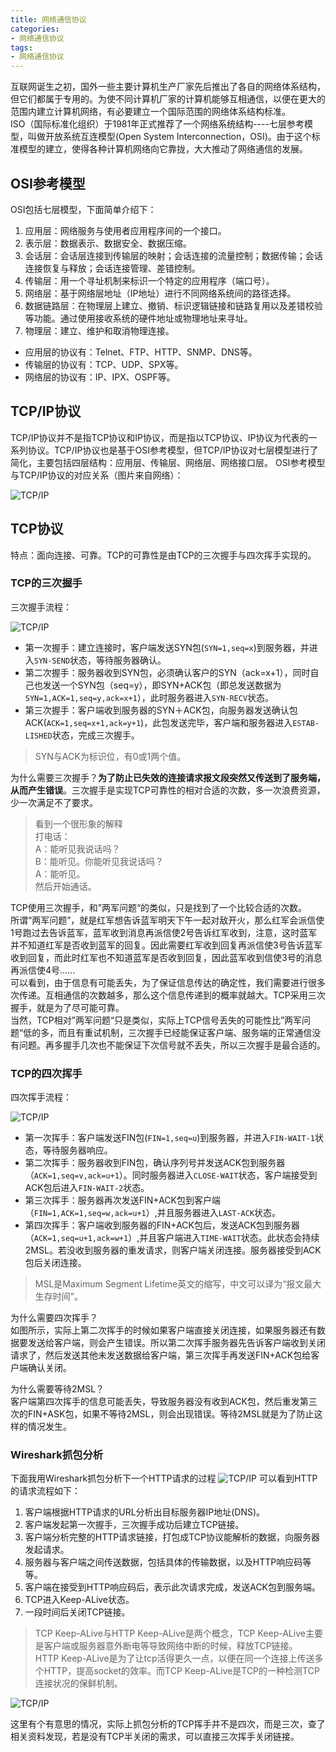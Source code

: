 ```yaml
---
title: 网络通信协议
categories:
- 网络通信协议
tags:
- 网络通信协议
--- 
```

互联网诞生之初，国外一些主要计算机生产厂家先后推出了各自的网络体系结构，但它们都属于专用的。为使不同计算机厂家的计算机能够互相通信，以便在更大的范围内建立计算机网络，有必要建立一个国际范围的网络体系结构标准。  
ISO（国际标准化组织）于1981年正式推荐了一个网络系统结构----七层参考模型，叫做开放系统互连模型(Open System Interconnection，OSI)。由于这个标准模型的建立，使得各种计算机网络向它靠拢，大大推动了网络通信的发展。
<!-- more -->  

## OSI参考模型
OSI包括七层模型，下面简单介绍下：  
1. 应用层：网络服务与使用者应用程序间的一个接口。
2. 表示层：数据表示、数据安全、数据压缩。
3. 会话层：会话层连接到传输层的映射；会话连接的流量控制；数据传输；会话连接恢复与释放；会话连接管理、差错控制。
4. 传输层：用一个寻址机制来标识一个特定的应用程序（端口号）。
5. 网络层：基于网络层地址（IP地址）进行不同网络系统间的路径选择。
6. 数据链路层：在物理层上建立、撤销、标识逻辑链接和链路复用以及差错校验等功能。通过使用接收系统的硬件地址或物理地址来寻址。
7. 物理层：建立、维护和取消物理连接。  

- 应用层的协议有：Telnet、FTP、HTTP、SNMP、DNS等。
- 传输层的协议有：TCP、UDP、SPX等。
- 网络层的协议有：IP、IPX、OSPF等。  

## TCP/IP协议
TCP/IP协议并不是指TCP协议和IP协议，而是指以TCP协议、IP协议为代表的一系列协议。TCP/IP协议也是基于OSI参考模型，但TCP/IP协议对七层模型进行了简化，主要包括四层结构：应用层、传输层、网络层、网络接口层。
OSI参考模型与TCP/IP协议的对应关系（图片来自网络）： 
 
![TCP/IP](http://justxhk.com/assets/images/TCP_IP.png)
## TCP协议
特点：面向连接、可靠。TCP的可靠性是由TCP的三次握手与四次挥手实现的。
### TCP的三次握手

三次握手流程：

![TCP/IP](http://justxhk.com/assets/images/tcp_1.jpg)

- 第一次握手：建立连接时，客户端发送SYN包(`SYN=1,seq=x`)到服务器，并进入`SYN-SEND`状态，等待服务器确认。
- 第二次握手：服务器收到SYN包，必须确认客户的SYN（ack=x+1），同时自己也发送一个SYN包（seq=y），即SYN+ACK包（即总发送数据为 `SYN=1,ACK=1,seq=y,ack=x+1`），此时服务器进入`SYN-RECV`状态。
- 第三次握手：客户端收到服务器的SYN＋ACK包，向服务器发送确认包ACK(`ACK=1,seq=x+1,ack=y+1`)，此包发送完毕，客户端和服务器进入`ESTAB-LISHED`状态，完成三次握手。  

> SYN与ACK为标识位，有0或1两个值。

为什么需要三次握手？**为了防止已失效的连接请求报文段突然又传送到了服务端，从而产生错误**。三次握手是实现TCP可靠性的相对合适的次数，多一次浪费资源，少一次满足不了要求。   
> 看到一个很形象的解释  
打电话：  
A：能听见我说话吗？  
B：能听见。你能听见我说话吗？  
A：能听见。  
然后开始通话。

TCP使用三次握手，和”两军问题“的类似，只是找到了一个比较合适的次数。  
所谓“两军问题”，就是红军想告诉蓝军明天下午一起对敌开火，那么红军会派信使1号跑过去告诉蓝军，蓝军收到消息再派信使2号告诉红军收到，注意，这时蓝军并不知道红军是否收到蓝军的回复。因此需要红军收到回复再派信使3号告诉蓝军收到回复，而此时红军也不知道蓝军是否收到回复，因此蓝军收到信使3号的消息再派信使4号……  
可以看到，由于信息有可能丢失，为了保证信息传达的确定性，我们需要进行很多次传递。互相通信的次数越多，那么这个信息传递到的概率就越大。TCP采用三次握手，就是为了尽可能可靠。  
当然，TCP相对”两军问题“只是类似，实际上TCP信号丢失的可能性比”两军问题“低的多，而且有重试机制，三次握手已经能保证客户端、服务端的正常通信没有问题。再多握手几次也不能保证下次信号就不丢失，所以三次握手是最合适的。

### TCP的四次挥手
四次挥手流程：

![TCP/IP](http://justxhk.com/assets/images/tcp_2.jpg)

- 第一次挥手：客户端发送FIN包(`FIN=1,seq=u`)到服务器，并进入`FIN-WAIT-1`状态，等待服务器响应。
- 第二次挥手：服务器收到FIN包，确认序列号并发送ACK包到服务器（`ACK=1,seq=v,ack=u+1`）。同时服务器进入`CLOSE-WAIT`状态，客户端接受到ACK包后进入`FIN-WAIT-2`状态。
- 第三次挥手：服务器再次发送FIN+ACK包到客户端（`FIN=1,ACK=1,seq=w,ack=u+1`）,并且服务器进入`LAST-ACK`状态。
- 第四次挥手：客户端收到服务器的FIN+ACK包后，发送ACK包到服务器（`ACK=1,seq=u+1,ack=w+1`）,并且客户端进入`TIME-WAIT`状态。此状态会持续2MSL。若没收到服务器的重发请求，则客户端关闭连接。服务器接受到ACK包后关闭连接。  

> MSL是Maximum Segment Lifetime英文的缩写，中文可以译为“报文最大生存时间”。

为什么需要四次挥手？  
如图所示，实际上第二次挥手的时候如果客户端直接关闭连接，如果服务器还有数据要发送给客户端，则会产生错误。所以第二次挥手服务器先告诉客户端收到关闭请求了，然后发送其他未发送数据给客户端，第三次挥手再发送FIN+ACK包给客户端确认关闭。

为什么需要等待2MSL？  
客户端第四次挥手的信息可能丢失，导致服务器没有收到ACK包，然后重发第三次的FIN+ASK包，如果不等待2MSL，则会出现错误。等待2MSL就是为了防止这样的情况发生。

### Wireshark抓包分析
下面我用Wireshark抓包分析下一个HTTP请求的过程
![TCP/IP](http://justxhk.com/assets/images/http_tcp.jpg)
可以看到HTTP的请求流程如下：
1. 客户端根据HTTP请求的URL分析出目标服务器IP地址(DNS)。
2. 客户端发起第一次握手，三次握手成功后建立TCP链接。
3. 客户端分析完整的HTTP请求链接，打包成TCP协议能解析的数据，向服务器发起请求。
4. 服务器与客户端之间传送数据，包括具体的传输数据，以及HTTP响应码等等。
5. 客户端在接受到HTTP响应码后，表示此次请求完成，发送ACK包到服务端。
6. TCP进入Keep-ALive状态。
7. 一段时间后关闭TCP链接。

> TCP Keep-ALive与HTTP Keep-ALive是两个概念，TCP Keep-ALive主要是客户端或服务器意外断电等导致网络中断的时候，释放TCP链接。  
HTTP Keep-ALive是为了让tcp活得更久一点，以便在同一个连接上传送多个HTTP，提高socket的效率。而TCP Keep-ALive是TCP的一种检测TCP连接状况的保鲜机制。

![TCP/IP](http://justxhk.com/assets/images/http_tcp_1.jpg)

这里有个有意思的情况，实际上抓包分析的TCP挥手并不是四次，而是三次，查了相关资料发现，若是没有TCP半关闭的需求，可以直接三次挥手关闭链接。
